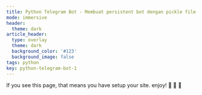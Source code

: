 ```yaml
---
title: Python Telegram Bot - Membuat persistent bot dengan pickle file
mode: immersive
header:
  theme: dark
article_header:
  type: overlay
  theme: dark
  background_color: '#123'
  background_image: false
tags: python
key: python-telegram-bot-1
---
```


If you see this page, that means you have setup your site. enjoy! :ghost: :ghost: :ghost: